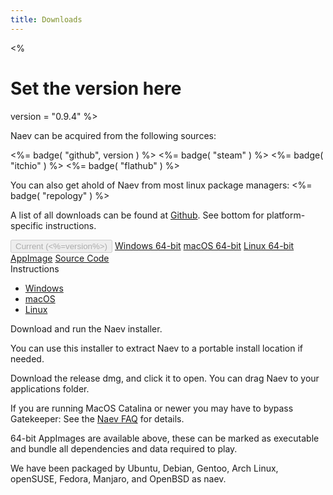 ```yaml
---
title: Downloads
---
```


<%
   # Set the version here
   version = "0.9.4"
%>

Naev can be acquired from the following sources:

<%= badge( "github", version ) %> 
<%= badge( "steam" ) %> 
<%= badge( "itchio" ) %> 
<%= badge( "flathub" ) %>

You can also get ahold of Naev from most linux package managers: <%= badge( "repology" ) %>

A list of all downloads can be found at [Github](https://github.com/naev/naev/releases). See bottom for platform-specific instructions.

<div class="my-4 list-group" id="download-list">
 <button type="button" class="list-group-item list-group-item-action active" disabled>Current (<%=version%>)</button>
 <a class='list-group-item list-group-item-action' href='https://github.com/naev/naev/releases/download/v<%=version%>/naev-<%=version%>-win64.exe'>Windows 64-bit</a>
 <a class='list-group-item list-group-item-action' href='https://github.com/naev/naev/releases/download/v<%=version%>/naev-<%=version%>-macos.dmg'>macOS 64-bit</a>
 <a class='list-group-item list-group-item-action' href='https://github.com/naev/naev/releases/download/v<%=version%>/naev-<%=version%>-linux-x86-64.AppImage'>Linux 64-bit AppImage</a>
 <a class='list-group-item list-group-item-action' href='https://github.com/naev/naev/releases/download/v<%=version%>/naev-<%=version%>-source.tar.xz'>Source Code</a>
</div>

<div class="my-4 card">
 <div class="card-header">
 Instructions
 </div>
 <div class="card-body">
  <ul class="nav nav-tabs" role="tablist">
   <li class="nav-item">
    <a class="nav-link active" id="windows-tab" data-toggle="tab" href="#windows-desc" role="tab" aria-selected="true">Windows</a>
   </li>
   <li class="nav-item">
    <a class="nav-link" id="macos-tab" data-toggle="tab" href="#macos-desc" role="tab" aria-selected="false">macOS</a>
   </li>
   <li class="nav-item">
    <a class="nav-link" id="linux-tab" data-toggle="tab" href="#linux-desc" role="tab" aria-selected="false">Linux</a>
   </li>
  </ul>
  <div class="m-2 tab-content">
   <div class="tab-pane fade show active" id="windows-desc" role="tabpanel" aria-labelledby="windows-tab" markdown=1>
Download and run the Naev installer.

You can use this installer to extract Naev to a portable install location if needed.
   </div>
   <div class="tab-pane fade" id="macos-desc" role="tabpanel" aria-labelledby="macos-tab" markdown=1>
Download the release dmg, and click it to open. You can drag Naev to your applications folder.

If you are running MacOS Catalina or newer you may have to bypass Gatekeeper: See the [Naev FAQ](https://github.com/naev/naev/wiki/FAQ#i-see-a-warning-message-and-cant-run-naev-on-macos) for details.
   </div>
   <div class="tab-pane fade" id="linux-desc" role="tabpanel" aria-labelledby="linux-tab" markdown=1>
64-bit AppImages are available above, these can be marked as executable and bundle all dependencies and data required to play.
<!--Ubuntu users can install Naev through the [Playdeb package](http://www.playdeb.net/software/NAEV). If you’re unfamiliar, instructions can be found [here](http://www.playdeb.net/updates/Ubuntu/#how_to_install).-->

We have been packaged by Ubuntu, Debian, Gentoo, Arch Linux, openSUSE, Fedora, Manjaro, and OpenBSD as naev.

<!--If you’re using our official binaries, make sure to install the dependencies. -->
   </div>
  </div>
 </div>
</div>

